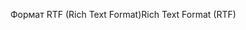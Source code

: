 <span data-ttu-id="97c69-101">Формат RTF (Rich Text Format)</span><span class="sxs-lookup"><span data-stu-id="97c69-101">Rich Text Format (RTF)</span></span>